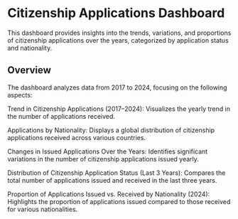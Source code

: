 # Citizenship Applications Dashboard
This dashboard provides insights into the trends, variations, and proportions of citizenship applications over the years, categorized by application status and nationality.

## Overview
The dashboard analyzes data from 2017 to 2024, focusing on the following aspects:

Trend in Citizenship Applications (2017–2024):
Visualizes the yearly trend in the number of applications received.

Applications by Nationality:
Displays a global distribution of citizenship applications received across various countries.

Changes in Issued Applications Over the Years:
Identifies significant variations in the number of citizenship applications issued yearly.

Distribution of Citizenship Application Status (Last 3 Years):
Compares the total number of applications issued and received in the last three years.

Proportion of Applications Issued vs. Received by Nationality (2024):
Highlights the proportion of applications issued compared to those received for various nationalities.
